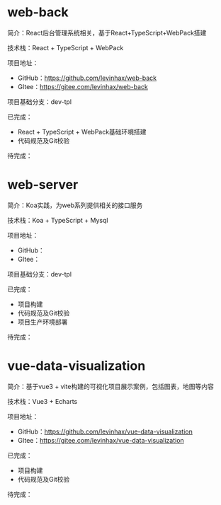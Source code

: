 # web-back

简介：React后台管理系统相关，基于React+TypeScript+WebPack搭建

技术栈：React + TypeScript + WebPack

项目地址：

- GitHub：https://github.com/levinhax/web-back
- GItee：https://gitee.com/levinhax/web-back

项目基础分支：dev-tpl

已完成：

- React + TypeScript + WebPack基础环境搭建
- 代码规范及Git校验

待完成：

# web-server

简介：Koa实践，为web系列提供相关的接口服务

技术栈：Koa + TypeScript + Mysql

项目地址：

- GitHub：
- GItee：

项目基础分支：dev-tpl

已完成：

- 项目构建
- 代码规范及Git校验
- 项目生产环境部署

待完成：

# vue-data-visualization

简介：基于vue3 + vite构建的可视化项目展示案例，包括图表，地图等内容

技术栈：Vue3 + Echarts

项目地址：

- GitHub：https://github.com/levinhax/vue-data-visualization
- GItee：https://gitee.com/levinhax/vue-data-visualization

已完成：

- 项目构建
- 代码规范及Git校验

待完成：

